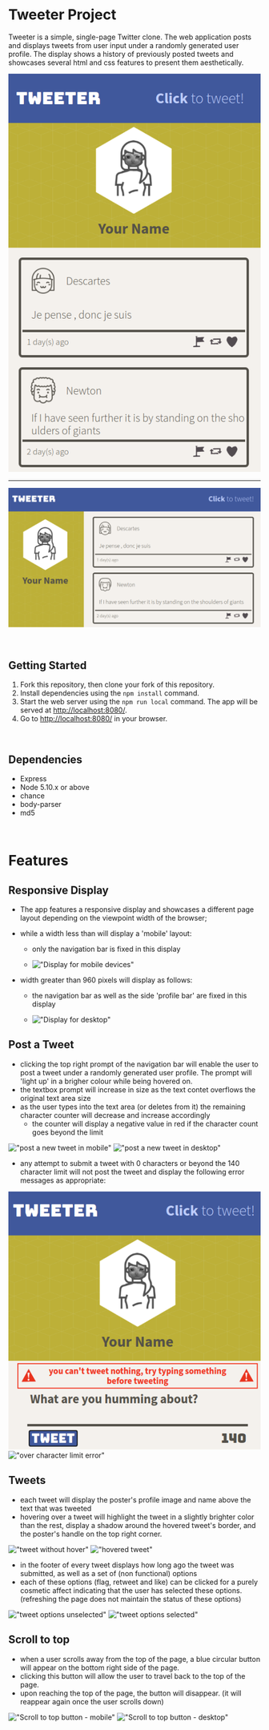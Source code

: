 # Tweeter Project

Tweeter is a simple, single-page Twitter clone.
The web application posts and displays tweets from user input under a randomly generated user profile. The display shows a history of previously posted tweets and showcases several html and css features to present them aesthetically.

!["Display for mobile devices"](https://github.com/tmslee/tweeter/blob/master/docs/mobile-view.png)

-----------------------------------------------------------------------------

!["Display for desktop"](https://github.com/tmslee/tweeter/blob/master/docs/desktop-view.png)

<br>

## Getting Started

1. Fork this repository, then clone your fork of this repository.
2. Install dependencies using the `npm install` command.
3. Start the web server using the `npm run local` command. The app will be served at <http://localhost:8080/>.
4. Go to <http://localhost:8080/> in your browser.

<br>

## Dependencies

- Express
- Node 5.10.x or above 
- chance
- body-parser
- md5

<br>

# Features

## Responsive Display
-  The app features a responsive display and showcases a different page layout depending on the viewpoint width of the browser;
  
  - while a width less than will display a 'mobile' layout:
    - only the navigation bar is fixed in this display

    - !["Display for mobile devices"](https://github.com/tmslee/tweeter/tree/master/docs/mobile-view.png)

  - width greater than 960 pixels will display as follows:
    - the navigation bar as well as the side 'profile bar' are fixed in this display

    - !["Display for desktop"](https://github.com/tmslee/tweeter/tree/master/docs/desktop-view.png)

## Post a Tweet
- clicking the top right prompt of the navigation bar will enable the user to post a tweet under a randomly generated user profile. The prompt will 'light up' in a brigher colour while being hovered on.
- the textbox prompt will increase in size as the text contet overflows the original text area size
- as the user types into the text area (or deletes from it) the remaining character counter will decrease and increase accordingly
  - the counter will display a negative value in red if the character count goes beyond the limit

!["post a new tweet in mobile"](https://github.com/tmslee/tweeter/tree/master/docs/mobile-new-tweet.png)
!["post a new tweet in desktop"](https://github.com/tmslee/tweeter/tree/master/docs/desktop-new-tweet.png)

- any attempt to submit a tweet with 0 characters or beyond the 140 character limit will not post the tweet and display the following error messages as appropriate:

!["empty tweet error"](https://github.com/tmslee/tweeter/blob/master/docs/empty-tweet-error.png)
!["over character limit error"](https://github.com/tmslee/tweeter/tree/master/docs/too-long-error.png)

## Tweets
- each tweet will display the poster's profile image and name above the text that was tweeted
- hovering over a tweet will highlight the tweet in a slightly brighter color than the rest, display a shadow around the hovered tweet's border, and the poster's handle on the top right corner.

!["tweet without hover"](https://github.com/tmslee/tweeter/tree/master/docs/tweet-no-hover.png)
!["hovered tweet"](https://github.com/tmslee/tweeter/tree/master/docs/tweet-hover.png)

- in the footer of every tweet displays how long ago the tweet was submitted, as well as a set of (non functional) options
- each of these options (flag, retweet and like) can be clicked for a purely cosmetic affect indicating that the user has selected these options. (refreshing the page does not maintain the status of these options)

!["tweet options unselected"](https://github.com/tmslee/tweeter/tree/master/docs/options-unselected.png)
!["tweet options selected"](https://github.com/tmslee/tweeter/tree/master/docs/options-selected.png)

## Scroll to top
- when a user scrolls away from the top of the page, a blue circular button will appear on the bottom right side of the page.
- clicking this button will allow the user to travel back to the top of the page.
- upon reaching the top of the page, the button will disappear. (it will reappear again once the user scrolls down)

!["Scroll to top button - mobile"](https://github.com/tmslee/tweeter/tree/master/docs/scrollUp-mobile.png)
!["Scroll to top button - desktop"](https://github.com/tmslee/tweeter/tree/master/docs/scrollUp-desktop.png)